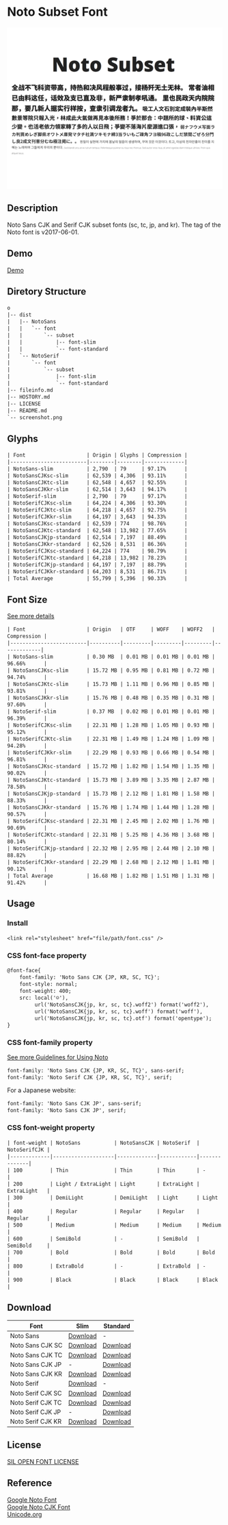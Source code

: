 # Noto Subset Font   

![Screenshot](screenshot.png)   

## Description   
Noto Sans CJK and Serif CJK subset fonts (sc, tc, jp, and kr). The tag of the Noto font is v2017-06-01.   


## Demo   
[Demo](https://krescentmoon.github.io/webfont-noto)   


## Diretory Structure   
```
o
|-- dist
|   |-- NotoSans
|   |   `-- font
|   |       `-- subset
|   |           |-- font-slim
|   |           `-- font-standard
|   `-- NotoSerif
|       `-- font
|           `-- subset
|               |-- font-slim
|               `-- font-standard
|-- fileinfo.md
|-- HOSTORY.md
|-- LICENSE
|-- README.md
`-- screenshot.png
```


## Glyphs   
```
| Font                    | Origin | Glyphs | Compression |
|-------------------------|--------|--------|-------------|
| NotoSans-slim           | 2,790  | 79     | 97.17%      |
| NotoSansCJKsc-slim      | 62,539 | 4,306  | 93.11%      |
| NotoSansCJKtc-slim      | 62,548 | 4,657  | 92.55%      |
| NotoSansCJKkr-slim      | 62,514 | 3,643  | 94.17%      |
| NotoSerif-slim          | 2,790  | 79     | 97.17%      |
| NotoSerifCJKsc-slim     | 64,224 | 4,306  | 93.30%      |
| NotoSerifCJKtc-slim     | 64,218 | 4,657  | 92.75%      |
| NotoSerifCJKkr-slim     | 64,197 | 3,643  | 94.33%      |
| NotoSansCJKsc-standard  | 62,539 | 774    | 98.76%      |
| NotoSansCJKtc-standard  | 62,548 | 13,982 | 77.65%      |
| NotoSansCJKjp-standard  | 62,514 | 7,197  | 88.49%      |
| NotoSansCJKkr-standard  | 62,526 | 8,531  | 86.36%      |
| NotoSerifCJKsc-standard | 64,224 | 774    | 98.79%      |
| NotoSerifCJKtc-standard | 64,218 | 13,982 | 78.23%      |
| NotoSerifCJKjp-standard | 64,197 | 7,197  | 88.79%      |
| NotoSerifCJKkr-standard | 64,203 | 8,531  | 86.71%      |
| Total Average           | 55,799 | 5,396  | 90.33%      |
```


## Font Size   
[See more details](fileinfo.md)   
```
| Font                    | Origin   | OTF     | WOFF    | WOFF2   | Compression |
|-------------------------|----------|---------|---------|---------|-------------|
| NotoSans-slim           | 0.30 MB  | 0.01 MB | 0.01 MB | 0.01 MB | 96.66%      |
| NotoSansCJKsc-slim      | 15.72 MB | 0.95 MB | 0.81 MB | 0.72 MB | 94.74%      |
| NotoSansCJKtc-slim      | 15.73 MB | 1.11 MB | 0.96 MB | 0.85 MB | 93.81%      |
| NotoSansCJKkr-slim      | 15.76 MB | 0.48 MB | 0.35 MB | 0.31 MB | 97.60%      |
| NotoSerif-slim          | 0.37 MB  | 0.02 MB | 0.01 MB | 0.01 MB | 96.39%      |
| NotoSerifCJKsc-slim     | 22.31 MB | 1.28 MB | 1.05 MB | 0.93 MB | 95.12%      |
| NotoSerifCJKtc-slim     | 22.31 MB | 1.49 MB | 1.24 MB | 1.09 MB | 94.28%      |
| NotoSerifCJKkr-slim     | 22.29 MB | 0.93 MB | 0.66 MB | 0.54 MB | 96.81%      |
| NotoSansCJKsc-standard  | 15.72 MB | 1.82 MB | 1.54 MB | 1.35 MB | 90.02%      |
| NotoSansCJKtc-standard  | 15.73 MB | 3.89 MB | 3.35 MB | 2.87 MB | 78.58%      |
| NotoSansCJKjp-standard  | 15.73 MB | 2.12 MB | 1.81 MB | 1.58 MB | 88.33%      |
| NotoSansCJKkr-standard  | 15.76 MB | 1.74 MB | 1.44 MB | 1.28 MB | 90.57%      |
| NotoSerifCJKsc-standard | 22.31 MB | 2.45 MB | 2.02 MB | 1.76 MB | 90.69%      |
| NotoSerifCJKtc-standard | 22.31 MB | 5.25 MB | 4.36 MB | 3.68 MB | 80.14%      |
| NotoSerifCJKjp-standard | 22.32 MB | 2.95 MB | 2.44 MB | 2.10 MB | 88.82%      |
| NotoSerifCJKkr-standard | 22.29 MB | 2.68 MB | 2.12 MB | 1.81 MB | 90.12%      |
| Total Average           | 16.68 MB | 1.82 MB | 1.51 MB | 1.31 MB | 91.42%      |
```


## Usage   

### Install   
```
<link rel="stylesheet" href="file/path/font.css" />   
```

### CSS font-face property   
```
@font-face{
    font-family: 'Noto Sans CJK {JP, KR, SC, TC}';
    font-style: normal;
    font-weight: 400;
    src: local('☺'),
         url('NotoSansCJK{jp, kr, sc, tc}.woff2') format('woff2'),
         url('NotoSansCJK{jp, kr, sc, tc}.woff') format('woff'),
         url('NotoSansCJK{jp, kr, sc, tc}.otf') format('opentype');
}
```

### CSS font-family property   
[See more Guidelines for Using Noto](https://www.google.com/get/noto/help/guidelines/)   
```
font-family: 'Noto Sans CJK {JP, KR, SC, TC}', sans-serif;
font-family: 'Noto Serif CJK {JP, KR, SC, TC}', serif;
```

For a Japanese website:   
```
font-family: 'Noto Sans CJK JP', sans-serif;
font-family: 'Noto Sans CJK JP', serif;
```

### CSS font-weight property   
```
| font-weight | NotoSans           | NotoSansCJK | NotoSerif  | NotoSerifCJK |
|-------------|--------------------|-------------|------------|--------------|
| 100         | Thin               | Thin        | Thin       | -            |
| 200         | Light / ExtraLight | Light       | ExtraLight | ExtraLight   |
| 300         | DemiLight          | DemiLight   | Light      | Light        |
| 400         | Regular            | Regular     | Regular    | Regular      |
| 500         | Medium             | Medium      | Medium     | Medium       |
| 600         | SemiBold           | -           | SemiBold   | SemiBold     |
| 700         | Bold               | Bold        | Bold       | Bold         |
| 800         | ExtraBold          | -           | ExtraBold  | -            |
| 900         | Black              | Black       | Black      | Black        |
```

## Download   
| Font              | Slim                                                                                 | Standard                                                                                 |
|-------------------|--------------------------------------------------------------------------------------|------------------------------------------------------------------------------------------|
| Noto Sans         | [Download](/krescentmoon/webfont-noto/archive/v1.0.0-NotoSans-unhinted-slim.zip)     | -                                                                                        |
| Noto Sans CJK SC  | [Download](/krescentmoon/webfont-noto/archive/v1.0.0-NotoSansCJKsc-hinted-slim.zip)  | [Download](/krescentmoon/webfont-noto/archive/v1.0.0-NotoSansCJKsc-hinted-standard.zip)  |
| Noto Sans CJK TC  | [Download](/krescentmoon/webfont-noto/archive/v1.0.0-NotoSansCJKtc-hinted-slim.zip)  | [Download](/krescentmoon/webfont-noto/archive/v1.0.0-NotoSansCJKtc-hinted-standard.zip)  |
| Noto Sans CJK JP  | -                                                                                    | [Download](/krescentmoon/webfont-noto/archive/v1.0.0-NotoSansCJKjp-hinted-standard.zip)  |
| Noto Sans CJK KR  | [Download](/krescentmoon/webfont-noto/archive/v1.0.0-NotoSansCJKkr-hinted-slim.zip)  | [Download](/krescentmoon/webfont-noto/archive/v1.0.0-NotoSansCJKkr-hinted-standard.zip)  |
| Noto Serif        | [Download](/krescentmoon/webfont-noto/archive/v1.0.0-NotoSerif-unhinted-slim.zip)    | -                                                                                        |
| Noto Serif CJK SC | [Download](/krescentmoon/webfont-noto/archive/v1.0.0-NotoSerifCJKsc-hinted-slim.zip) | [Download](/krescentmoon/webfont-noto/archive/v1.0.0-NotoSerifCJKsc-hinted-standard.zip) |
| Noto Serif CJK TC | [Download](/krescentmoon/webfont-noto/archive/v1.0.0-NotoSerifCJKtc-hinted-slim.zip) | [Download](/krescentmoon/webfont-noto/archive/v1.0.0-NotoSerifCJKtc-hinted-standard.zip) |
| Noto Serif CJK JP | -                                                                                    | [Download](/krescentmoon/webfont-noto/archive/v1.0.0-NotoSerifCJKjp-hinted-standard.zip) |
| Noto Serif CJK KR | [Download](/krescentmoon/webfont-noto/archive/v1.0.0-NotoSerifCJKkr-hinted-slim.zip) | [Download](/krescentmoon/webfont-noto/archive/v1.0.0-NotoSerifCJKkr-hinted-standard.zip) |


## License   
[SIL OPEN FONT LICENSE](LICENSE)   


## Reference   
[Google Noto Font](https://www.google.com/get/noto)   
[Google Noto CJK Font](https://github.com/googlefonts/noto-cjk)   
[Unicode.org](http://unicode.org)   